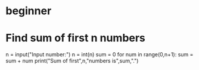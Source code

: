 # beginner
# Find sum of first n numbers
n = input("Input number:")
n = int(n)
sum = 0
for num in range(0,n+1):
    sum = sum + num
print("Sum of first",n,"numbers is",sum,".")
